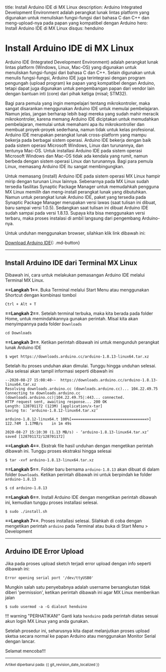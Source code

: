 title: Install Arduino IDE di MX Linux
description: Arduino Integrated Development Environment adalah perangkat lunak lintas platform yang digunakan untuk menuliskan fungsi-fungsi dari bahasa C dan C++ dan meng-upload-nya pada papan yang kompatibel dengan Arduino
hero: Install Arduino IDE di MX Linux
disqus: henduino

# Install Arduino IDE di MX Linux

Arduino IDE (Integrated Development Environment) adalah perangkat lunak lintas platform (Windows, Linux, Mac-OS) yang digunakan untuk menuliskan fungsi-fungsi dari bahasa C dan C++. Selain digunakan untuk menulis fungsi-fungsi, Arduino IDE juga terintegrasi dengan program pengungah (upload program) ke papan yang kompatibel dengan Arduino, tetapi dapat juga digunakan untuk pengembangan papan dari vendor lain dengan bantuan inti (core) dari pihak ketiga (misal; STM32). 

Bagi para pemula yang ingin mempelajari tentang mikrokontroler, maka sangat disarankan menggunakan Arduino IDE untuk memulai pembelajaran. Namun jelas, jangan berharap lebih bagi mereka yang sudah mahir meracik mikrokontroler, karena memang Arduino IDE diciptakan untuk memudahkan pembelajaran, memulai untuk memahami apa itu mikrokontroller dan membuat proyek-proyek sederhana, namun tidak untuk kelas profesional. Arduino IDE merupakan perangkat lunak cross-platform yang mampu bekerja pada berbagai sistem operasi. Arduino IDE bekerja dengan baik pada sistem operasi Microsoft Windows, Linux dan turunannya, dan tentunya Mac-OS. Untuk installasi Arduino IDE pada sistem operasi Microsoft Windows dan Mac-OS tidak ada kendala yang rumit, namun berbeda dengan sistem operasi Linux dan turunannya. Bagi para pemula Linux, memasang Arduino IDE itu sangat membingungkan.

Untuk memasang (install) Arduino IDE pada sistem operasi MX Linux hampir mirip dengan turunan Linux lainnya. Sebenarnya pada MX Linux sudah tersedia fasilitas Synaptic Package Manager untuk memudahkah pengguna MX Linux memilih dan meng-install perangkat lunak yang dibutuhkan. Namun untuk perangkat lunak Arduino IDE, paket yang tersedia pada Synaptic Package Manager merupakan versi lawas (saat tulisan ini dibuat, baru sampai versi 1.0.5). Sedangkan saat tulisan ini dibuat Arduino IDE sudah sampai pada versi 1.8.13. Supaya kita bisa menggunakan versi terbaru, maka proses instalasi di ambil langsung dari pengembang Arduino-nya.

Untuk unduhan menggunakan browser, silahkan klik link dibawah ini:

[Download Arduino IDE](https://www.arduino.cc/en/main/software){: .md-button}

***

## Install Arduino IDE dari Terminal MX Linux

Dibawah ini, cara untuk melakukan pemasangan Arduino IDE melalui Terminal MX Linux.

**==Langkah 1==**. Buka Terminal melalui Start Menu atau menggunakan Shortcut dengan kombinasi tombol

```
Ctrl + Alt + T
```

**==Langkah 2==**. Setelah terminal terbuka, maka kita berada pada folder Home, untuk memindahkannya gunakan perintah. Misal kita akan menyimpannya pada folder `Downloads`

```
cd Downloads
```

**==Langkah 3==**. Ketikan perintah dibawah ini untuk mengunduh perangkat lunak Arduino IDE

```
$ wget https://downloads.arduino.cc/arduino-1.8.13-linux64.tar.xz
```

Setelah itu proses unduhan akan dimulai. Tunggu hingga unduhan selesai. Jika selesai akan tampil informasi seperti dibawah ini

```
--2020-08-27 15:08:40--  https://downloads.arduino.cc/arduino-1.8.13-linux64.tar.xz
Resolving downloads.arduino.cc (downloads.arduino.cc)... 104.22.49.75
Connecting to downloads.arduino.cc (downloads.arduino.cc)|104.22.49.75|:443... connected.
HTTP request sent, awaiting response... 200 OK
Length: 128701172 (123M) [application/x-tar]
Saving to: ‘arduino-1.8.12-linux64.tar.xz’

arduino-1.8.12-linux64.t 100%[==================================>] 122.74M  1.17MB/s    in 1m 49s  

2020-08-27 15:10:30 (1.13 MB/s) - ‘arduino-1.8.13-linux64.tar.xz’ saved [128701172/128701172]
```

**==Langkah 4==**. Ekstrak file hasil unduhan dengan mengetikan perintah dibawah ini. Tunggu proses ekstraksi hingga selesai

```
$ tar -xvf arduino-1.8.13-linux64.tar.xz
```

**==Langkah 5==**. Folder baru bernama `arduino-1.8.13` akan dibuat di dalam folder `Downloads`. Ketikan perintah dibawah ini untuk berpindah ke folder `arduino-1.8.13`

```
$ cd arduino-1.8.13
```

**==Langkah 6==**. Install Arduino IDE dengan mengetikan perintah dibawah ini, kemudian tunggu proses installasi selesai.

```
$ sudo ./install.sh
```

**==Langkah 7==**. Proses installasi selesai. Silahkah di coba dengan mengetikan perintah `arduino` pada Terminal atau buka di Start Menu > Development

***

## Arduino IDE Error Upload

Jika pada proses upload sketch terjadi error upload dengan info seperti dibawah ini:

```
Error opening serial port '/dev/ttyUSB0'
```

Mungkin salah satu penyebabnya adalah username bersangkutan tidak diberi 'permission', ketikan perintah dibawah ini agar MX Linux memberikan jalan

```
$ sudo usermod -a -G dialout henduino
```

!!! warning "PERHATIKAN!"
	Ganti kata `henduino` pada perintah diatas sesuai akun login MX Linux yang anda gunakan.

Setelah prosedur ini, seharusnya kita dapat melanjutkan proses upload sketsa secara normal ke papan Arduino atau menggunakan Monitor Serial dengan lancar.

Selamat mencoba!!!

***

<small>Artikel diperbarui pada: {{ git_revision_date_localized }}</small>